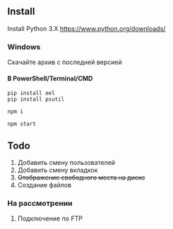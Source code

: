 ## Install

Install Python 3.X
https://www.python.org/downloads/

### Windows

Скачайте архив с последней версией

#### В PowerShell/Terminal/CMD

```
pip install eel
pip install psutil

npm i

npm start
```

## Todo

1. Добавить смену пользователей
2. Добавить смену вкладкок
3. ~~Отображение свободного места на диске~~
4. Создание файлов

### На рассмотрении

1. Подключение по FTP
